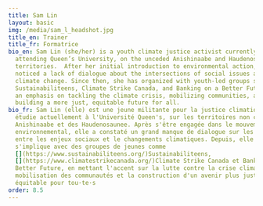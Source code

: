 ```yaml
---
title: Sam Lin
layout: basic
img: /media/sam_l_headshot.jpg
title_en: Trainer
title_fr: Formatrice
bio_en: Sam Lin (she/her) is a youth climate justice activist currently
  attending Queen’s University, on the unceded Anishinaabe and Haudenosaunee
  territories.  After her initial introduction to environmental action, she
  noticed a lack of dialogue about the intersections of social issues and
  climate change. Since then, she has organized with youth-led groups such as
  Sustainabiliteens, Climate Strike Canada, and Banking on a Better Future, with
  an emphasis on tackling the climate crisis, mobilizing communities, and
  building a more just, equitable future for all.
bio_fr: Sam Lin (elle) est une jeune militante pour la justice climatique qui
  étudie actuellement à l'Université Queen's, sur les territoires non cédés des
  Anishinaabe et des Haudenosaunee. Après s'être engagée dans le mouvement
  environnemental, elle a constaté un grand manque de dialogue sur les liens
  entre les enjeux sociaux et le changements climatiques. Depuis, elle
  s'implique avec des groupes de jeunes comme
  [](https://www.sustainabiliteens.org/)Sustainabiliteens,
  [](https://www.climatestrikecanada.org/)Climate Strike Canada et Banking on a
  Better Future, en mettant l'accent sur la lutte contre la crise climatique, la
  mobilisation des communautés et la construction d'un avenir plus juste et
  équitable pour tou·te·s
order: 8.5
---
```

